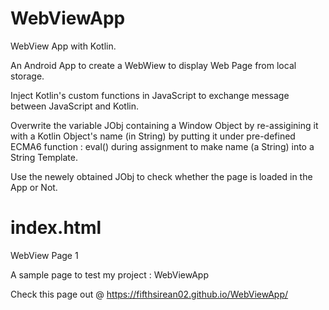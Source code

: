 # WebViewApp
WebView App with Kotlin.

An Android App to create a WebWiew to display Web Page from local storage.

Inject Kotlin's custom functions in JavaScript to exchange message between JavaScript and Kotlin.

Overwrite the variable JObj containing a Window Object by re-assigining it with a Kotlin Object's name (in String) by putting it under pre-defined ECMA6 function : eval() during assignment to make name (a String) into a String Template.

Use the newely obtained JObj to check whether the page is loaded in the App or Not.


# index.html
WebView Page 1

A sample page to test my project : WebViewApp

Check this page out @ https://fifthsirean02.github.io/WebViewApp/
